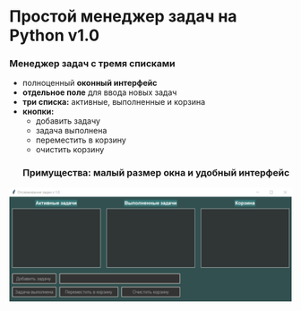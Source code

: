 # Простой менеджер задач на Python v1.0
### Менеджер задач с тремя списками
- полноценный **оконный интерфейс**
- **отдельное поле** для ввода новых задач
- **три списка:** активные, выполненные и корзина
- **кнопки:**
  - добавить задачу
  - задача выполнена
  - переместить в корзину
  - очистить корзину</br>
  ### Примущества: малый размер окна и удобный интерфейс
![logo](Task_image.png)
